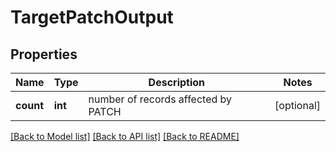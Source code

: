 # TargetPatchOutput

## Properties
Name | Type | Description | Notes
------------ | ------------- | ------------- | -------------
**count** | **int** | number of records affected by PATCH | [optional] 

[[Back to Model list]](../README.md#documentation-for-models) [[Back to API list]](../README.md#documentation-for-api-endpoints) [[Back to README]](../README.md)



